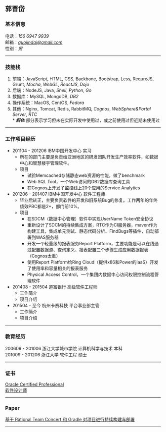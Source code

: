 ## 郭晋岱

### 基本信息
电话：*156 6947 9939*  
邮箱：*guojindai@gmail.com*  
性别：*男*  

*** 

### 技能栈
1. 前端：JavaScript, HTML, CSS, Backbone, Bootstrap, Less, RequreJS, Grunt, *Mocha*, *WebGL*, *ReactJS*, *Dojo*  
2. 后端：NodeJS, Java, *Shell*, *Python*, *Go*
3. 数据库：MySQL, MongoDB, *DB2*
4. 操作系统：MacOS, CentOS, *Fedora*
5. 其他：Nginx, Tomcat, Redis, RabbitMQ, *Cognos*, *WebSphere&Portal Server*, *RTC*  
\* ***斜体*** 部分表示学习但未在实际开发中使用过，或之前使用过但近期未使用过

******

### 工作项目经历
- 201104 - 201206 IBM中国开发中心 实习
  - 所在的部门主要是负责给亚洲地区的研发团队开发生产效率软件，如数据中心和智慧楼宇管理软件。
  - 项目
    - 试验Memcached存储静态web资源的性能，做了benchmark
    - Web SQL Tool，一个Web访问的DB2数据库查询工具
    - 在Cognos上开发了监控线上20个应用的Service Analytics
- 201206 - 201407 IBM中国开发中心 软件工程师  
  - 毕业后转正，主要负责软件的开发和旧系统Bug的修复。工作两年的年终绩效PBC都是2+，部门前10%。
  - 项目  
    - 在SDCM（数据中心管理）软件中实现UserName Token安全协议
    - 重新设计了SDCM的持续集成方案，RTC作为CI服务器，maven作为构建工具，集成单元测试、静态代码分析、FindBugs等插件，自动部署到WAS服务器
    - 开发一个轻量级的报表服务Report Platform，主要功能是可以在线通过配置数据源、查询定义、报表配置三个步骤生成应用数据报表（Cognos太重）
    - 使用Report Platform给Ring Cloud（提供x86和Power的IaaS）开发了使用率和容量相关的报表服务
    - Physical Access Control，一个集团内数据中心访问权限控制流程管理软件
- 201408 - 201504 道富银行        高级软件工程师  
  - 工作简介  
  - 项目介绍  
- 201504 - 至今   杭州卡赛科技    平台事业部主管  
  - 工作简介  
  - 项目介绍  

***

### 教育经历
200609 - 201006 浙江大学城市学院 计算机科学与技术 本科  
201009 - 201206 浙江大学 软件工程 硕士  

***

### 证书
[Oracle Certified Professional](https://en.wikipedia.org/wiki/Oracle_Certification_Program)  
[软件设计师](http://www.zjrjks.org/interIndex.do?method=list2&curPage=1&dir=/rjksw/ksjs/ksjbdyb)

***

### Paper
[基于 Rational Team Concert 和 Gradle 对项目进行持续构建与部署](http://www.ibm.com/developerworks/cn/rational/1309_rtcgradle_guojd/index.html)  

***



